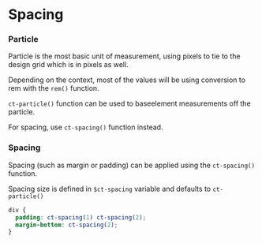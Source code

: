 # Spacing

### Particle

Particle is the most basic unit of measurement,  using pixels to tie to the design grid which is in pixels as well.&#x20;

Depending on the context, most of the values will be using conversion to rem with the `rem()` function.&#x20;

`ct-particle()` function can be used to baseelement measurements off the particle.

For spacing, use `ct-spacing()` function instead.

### Spacing

Spacing (such as margin or padding) can be applied using the `ct-spacing()` function.

Spacing size is defined in `$ct-spacing` variable and defaults to `ct-particle()`

```scss
div {
  padding: ct-spacing(1) ct-spacing(2);
  margin-bottom: ct-spacing(2);
}
```

